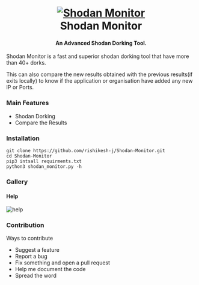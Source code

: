 <h1 align="center">
  <br>
  <a href="https://github.com/rishikesh-j/Shodan-Monitor"><img src="https://i.ibb.co/qRTNkv2/Screenshot-20221207-225734.png" alt="Shodan Monitor"></a>
  <br>
  Shodan Monitor
  <br>
</h1>

<h4 align="center">An Advanced Shodan Dorking Tool.</h4>





Shodan Monitor is a fast and superior shodan dorking tool that have more than 40+ dorks.

This can also compare the new results obtained with the previous results(if exits locally) to know if the application or organisation have added any new IP or Ports.

### Main Features
- Shodan Dorking
- Compare the Results


### Installation
```
git clone https://github.com/rishikesh-j/Shodan-Monitor.git
cd Shodan-Monitor
pip3 intsall requirments.txt
python3 shodan_monitor.py -h
```

### Gallery
#### Help
![help](https://i.ibb.co/qRTsHPT/Screenshot-20221207-230915.png)

### Contribution
Ways to contribute
- Suggest a feature
- Report a bug
- Fix something and open a pull request
- Help me document the code
- Spread the word
